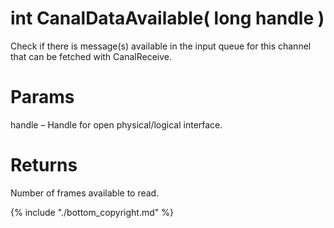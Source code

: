 # int CanalDataAvailable( long handle  )

Check if there is message(s) available in the input queue for this channel that can be fetched with CanalReceive.

# Params

handle – Handle for open physical/logical interface.

# Returns

Number of frames available to read.


{% include "./bottom_copyright.md" %}